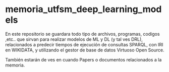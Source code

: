 # memoria_utfsm_deep_learning_models
En este repositorio se guardara todo tipo de archivos, programas, codigos ,etc.. que sirvan para realizar modelos de ML y DL (y tal ves DRL), relacionados a predecir tiempos de ejecución de consultas SPARQL, con IRI en WIKIDATA, y utilizando el gestor de base de datos Virtuoso Open Source.

También estarán de ves en cuando Papers o documentos relacionados a la memoria.
